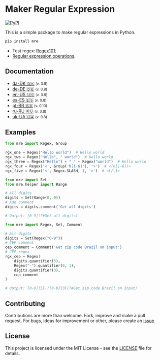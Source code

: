 # Maker Regular Expression
<a href="https://pypi.org/project/mre/">
  <img alt="PyPI" src="https://img.shields.io/pypi/v/mre.svg">
</a>

This is a simple package to make regular expressions in Python.

```bash
pip install mre
```

- Test regex: [Regex101](https://regex101.com/);
- [Regular expression operations](https://docs.python.org/3/library/re.html).

## Documentation

- [da-DK :denmark:](docs/da_DK.md) <small>(v. 0.8)</small>
- [de-DE :de:](docs/de_DE.md) <small>(v. 0.8)</small>
- [en-US :us:](docs/en_US.md) <small>(v. 0.9)</small>
- [es-ES :es:](docs/es_ES.md) <small>(v. 0.8)</small>
- [pt-BR :brazil:](docs/pt_BR.md) <small>(v. 0.10)</small>
- [ru-RU :ru:](docs/ru_RU.md) <small>(v. 0.8)</small>
- [uk-UA :ukraine:](docs/uk_UA.md) <small>(v. 0.8)</small>

## Examples

```python
from mre import Regex, Group

rgx_one = Regex("Hello world")  # Hello world
rgx_two = Regex("Hello", " world")  # Hello world
rgx_three = Regex("Hello") + " " + Regex("world")  # Hello world
rgx_four = Regex('<', Group('h[1-6]'), '>')  # <(h[1-6])>
rgx_five = Regex('<', Regex.SLASH, 1, '>')  # <\/\1>
```

```python
from mre import Set
from mre.helper import Range

# All digits
digits = Set(Range(0, 9))
# Add comment
digits = digits.comment('Get all digits')

# Output: [0-9](?#Get all digits)
```

```python
from mre import Regex, Set, Comment

# All digits
digits = Set(Regex("0-9"))
# CEP comment
cep_comment = Comment('Get zip code Brazil on input')
# CEP regex
rgx_cep = Regex(
    digits.quantifier(5),
    Regex("-").quantifier(0, 1),
    digits.quantifier(3),
    cep_comment
)

# Output: [0-9]{5}-?[0-9]{3}(?#Get zip code Brazil on input)
```

## Contributing
Contributions are more than welcome. Fork, improve and make a pull request. For bugs, ideas for improvement or other, please create an [issue](https://github.com/alvarofpp/mre/issues).

## License
This project is licensed under the MIT License - see the [LICENSE](LICENSE) file for details.
